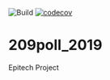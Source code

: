 ![Build](https://github.com/Encorpluptit/209poll_2019/workflows/Build/badge.svg)
[![codecov](https://codecov.io/gh/Encorpluptit/209poll_2019/branch/master/graph/badge.svg?token=ID0NHLIUAG)](https://codecov.io/gh/Encorpluptit/209poll_2019)

# 209poll_2019
Epitech Project
